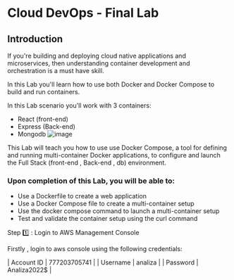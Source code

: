 # Cloud DevOps - Final Lab

## Introduction

If you're building and deploying cloud native applications and microservices, then understanding container development and orchestration is a must have skill.

In this Lab you'll learn how to use both Docker and Docker Compose to build and run containers.

In this Lab scenario you'll work with 3 containers:

* React (front-end)
* Express (Back-end)
* Mongodb
![image](https://user-images.githubusercontent.com/30344406/181800731-23acc432-e764-49cf-be0c-49d6d025f82e.png)

This Lab will teach you how to use use Docker Compose, a tool for defining and running multi-container Docker applications, to configure and launch the Full Stack (front-end , Back-end , db) environment.


### Upon completion of this Lab, you will be able to:

* Use a Dockerfile to create a web application
* Use a Docker Compose file to create a multi-container setup
* Use the docker compose command to launch a multi-container setup
* Test and validate the container setup using the curl command


Step :one: : Login to AWS Management Console

Firstly , login to aws console using the following credentials:


| Account ID      | 777203705741       |
| Username   | analiza        |
| Password   | Analiza2022$        |


